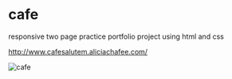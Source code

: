 # cafe
responsive two page practice portfolio project using html and css

http://www.cafesalutem.aliciachafee.com/

![cafe](https://cloud.githubusercontent.com/assets/20173602/22444805/7d3b6d34-e712-11e6-849b-a534af7e994f.jpg)

